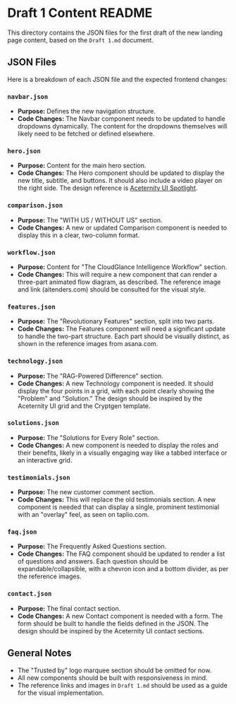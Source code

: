 # Draft 1 Content README

This directory contains the JSON files for the first draft of the new landing page content, based on the `Draft 1.md` document.

## JSON Files

Here is a breakdown of each JSON file and the expected frontend changes:

### `navbar.json`
- **Purpose:** Defines the new navigation structure.
- **Code Changes:** The Navbar component needs to be updated to handle dropdowns dynamically. The content for the dropdowns themselves will likely need to be fetched or defined elsewhere.

### `hero.json`
- **Purpose:** Content for the main hero section.
- **Code Changes:** The Hero component should be updated to display the new title, subtitle, and buttons. It should also include a video player on the right side. The design reference is [Aceternity UI Spotlight](https://ui.aceternity.com/components/spotlight-new).

### `comparison.json`
- **Purpose:** The "WITH US / WITHOUT US" section.
- **Code Changes:** A new or updated Comparison component is needed to display this in a clear, two-column format.

### `workflow.json`
- **Purpose:** Content for "The CloudGlance Intelligence Workflow" section.
- **Code Changes:** This will require a new component that can render a three-part animated flow diagram, as described. The reference image and link (aitenders.com) should be consulted for the visual style.

### `features.json`
- **Purpose:** The "Revolutionary Features" section, split into two parts.
- **Code Changes:** The Features component will need a significant update to handle the two-part structure. Each part should be visually distinct, as shown in the reference images from asana.com.

### `technology.json`
- **Purpose:** The "RAG-Powered Difference" section.
- **Code Changes:** A new Technology component is needed. It should display the four points in a grid, with each point clearly showing the "Problem" and "Solution." The design should be inspired by the Aceternity UI grid and the Cryptgen template.

### `solutions.json`
- **Purpose:** The "Solutions for Every Role" section.
- **Code Changes:** A new component is needed to display the roles and their benefits, likely in a visually engaging way like a tabbed interface or an interactive grid.

### `testimonials.json`
- **Purpose:** The new customer comment section.
- **Code Changes:** This will replace the old testimonials section. A new component is needed that can display a single, prominent testimonial with an "overlay" feel, as seen on taplio.com.

### `faq.json`
- **Purpose:** The Frequently Asked Questions section.
- **Code Changes:** The FAQ component should be updated to render a list of questions and answers. Each question should be expandable/collapsible, with a chevron icon and a bottom divider, as per the reference images.

### `contact.json`
- **Purpose:** The final contact section.
- **Code Changes:** A new Contact component is needed with a form. The form should be built to handle the fields defined in the JSON. The design should be inspired by the Aceternity UI contact sections.

## General Notes
- The "Trusted by" logo marquee section should be omitted for now.
- All new components should be built with responsiveness in mind.
- The reference links and images in `Draft 1.md` should be used as a guide for the visual implementation. 